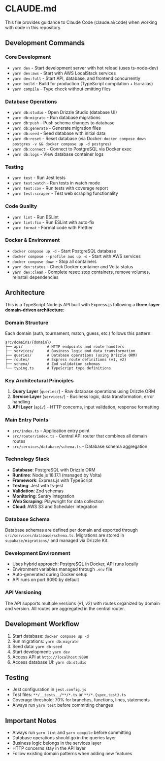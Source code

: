 # CLAUDE.md

This file provides guidance to Claude Code (claude.ai/code) when working with code in this repository.

## Development Commands

### Core Development
- `yarn dev` - Start development server with hot reload (uses ts-node-dev)
- `yarn dev:aws` - Start with AWS LocalStack services
- `yarn dev:full` - Start API, database, and frontend concurrently
- `yarn build` - Build for production (TypeScript compilation + tsc-alias)
- `yarn compile` - Type check without emitting files

### Database Operations
- `yarn db:studio` - Open Drizzle Studio (database UI)
- `yarn db:migrate` - Run database migrations
- `yarn db:push` - Push schema changes to database
- `yarn db:generate` - Generate migration files
- `yarn db:seed` - Seed database with initial data
- `yarn db:reset` - Reset database (via Docker: `docker compose down postgres -v && docker compose up -d postgres`)
- `yarn db:connect` - Connect to PostgreSQL via Docker exec
- `yarn db:logs` - View database container logs

### Testing
- `yarn test` - Run Jest tests
- `yarn test:watch` - Run tests in watch mode
- `yarn test:cov` - Run tests with coverage report
- `yarn test:scraper` - Test web scraping functionality

### Code Quality
- `yarn lint` - Run ESLint
- `yarn lint:fix` - Run ESLint with auto-fix
- `yarn format` - Format code with Prettier

### Docker & Environment
- `docker compose up -d` - Start PostgreSQL database
- `docker compose --profile aws up -d` - Start with AWS services
- `docker compose down` - Stop all containers
- `yarn dev:status` - Check Docker container and Volta status
- `yarn dev:clean` - Complete reset: stop containers, remove volumes, reinstall dependencies

## Architecture

This is a TypeScript Node.js API built with Express.js following a **three-layer domain-driven architecture**:

### Domain Structure
Each domain (auth, tournament, match, guess, etc.) follows this pattern:
```
src/domains/{domain}/
├── api/           # HTTP endpoints and route handlers
├── services/      # Business logic and data transformation
├── queries/       # Database operations (using Drizzle ORM)
├── routes/        # Express route definitions (v1, v2)
├── schema/        # Zod validation schemas
└── typing.ts      # TypeScript type definitions
```

### Key Architectural Principles
1. **Query Layer** (`queries/`) - Raw database operations using Drizzle ORM
2. **Service Layer** (`services/`) - Business logic, data transformation, error handling
3. **API Layer** (`api/`) - HTTP concerns, input validation, response formatting

### Main Entry Points
- `src/index.ts` - Application entry point
- `src/router/index.ts` - Central API router that combines all domain routes
- `src/services/database/schema.ts` - Database schema aggregation

### Technology Stack
- **Database**: PostgreSQL with Drizzle ORM
- **Runtime**: Node.js 18.17.1 (managed by Volta)
- **Framework**: Express.js with TypeScript
- **Testing**: Jest with ts-jest
- **Validation**: Zod schemas
- **Monitoring**: Sentry integration
- **Web Scraping**: Playwright for data collection
- **Cloud**: AWS S3 and Scheduler integration

### Database Schema
Database schemas are defined per domain and exported through `src/services/database/schema.ts`. Migrations are stored in `supabase/migrations/` and managed via Drizzle Kit.

### Development Environment
- Uses hybrid approach: PostgreSQL in Docker, API runs locally
- Environment variables managed through `.env` file
- Auto-generated during Docker setup
- API runs on port 9090 by default

### API Versioning
The API supports multiple versions (v1, v2) with routes organized by domain and version. All routes are aggregated in the central router.

## Development Workflow

1. Start database: `docker compose up -d`
2. Run migrations: `yarn db:migrate` 
3. Seed data: `yarn db:seed`
4. Start development: `yarn dev`
5. Access API at `http://localhost:9090`
6. Access database UI: `yarn db:studio`

## Testing
- Jest configuration in `jest.config.js`
- Test files: `**/__tests__/**/*.ts` or `**/*.{spec,test}.ts`
- Coverage threshold: 70% for branches, functions, lines, statements
- Always run `yarn test` before committing changes

## Important Notes
- Always run `yarn lint` and `yarn compile` before committing
- Database operations should go in the queries layer
- Business logic belongs in the services layer
- HTTP concerns stay in the API layer
- Follow existing domain patterns when adding new features